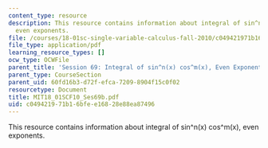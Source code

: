 ```yaml
---
content_type: resource
description: This resource contains information about integral of sin^n(x) cos^m(x),
  even exponents.
file: /courses/18-01sc-single-variable-calculus-fall-2010/c049421971b16bfee16828e88ea87496_MIT18_01SCF10_Ses69b.pdf
file_type: application/pdf
learning_resource_types: []
ocw_type: OCWFile
parent_title: 'Session 69: Integral of sin^n(x) cos^m(x), Even Exponents'
parent_type: CourseSection
parent_uid: 60fd16b3-d72f-efca-7209-8904f15c0f02
resourcetype: Document
title: MIT18_01SCF10_Ses69b.pdf
uid: c0494219-71b1-6bfe-e168-28e88ea87496
---
```

This resource contains information about integral of sin^n(x) cos^m(x), even exponents.

